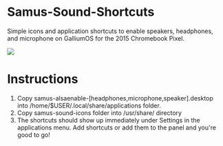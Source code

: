 # Samus-Sound-Shortcuts
Simple icons and application shortcuts to enable speakers, headphones, and microphone on GalliumOS for the 2015 Chromebook Pixel.

![]({{site.baseurl}}/Screenshot_2017-07-13_09-16-23.png)

# Instructions
1. Copy samus-alsaenable-[headphones,microphone,speaker].desktop into /home/$USER/.local/share/applications folder.
2. Copy samus-sound-icons folder into /usr/share/ directory
3. The shortcuts should show up immediately under Settings in the applications menu. Add shortcuts or add them to the panel and you're good to go!



